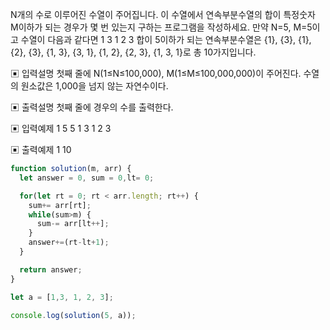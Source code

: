 N개의 수로 이루어진 수열이 주어집니다.
이 수열에서 연속부분수열의 합이 특정숫자 M이하가 되는 경우가 몇 번 있는지 구하는 프로그램을 작성하세요.
만약 N=5, M=5이고 수열이 다음과 같다면
1 3 1 2 3
합이 5이하가 되는 연속부분수열은 {1}, {3}, {1}, {2}, {3}, {1, 3}, {3, 1}, {1, 2}, {2, 3}, {1, 3, 1}로 총 10가지입니다.

▣ 입력설명
첫째 줄에 N(1≤N≤100,000), M(1≤M≤100,000,000)이 주어진다. 수열의 원소값은 1,000을 넘지 않는 자연수이다.

▣ 출력설명
첫째 줄에 경우의 수를 출력한다.

▣ 입력예제 1 
5 5 
1 3 1 2 3

▣ 출력예제 1 
10

```javascript
function solution(m, arr) {
  let answer = 0, sum = 0,lt= 0;

  for(let rt = 0; rt < arr.length; rt++) {
    sum+= arr[rt];
    while(sum>m) {
      sum-= arr[lt++];
    }
    answer+=(rt-lt+1);
  }

  return answer;
}

let a = [1,3, 1, 2, 3];

console.log(solution(5, a));
```